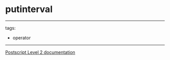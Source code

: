 # putinterval

---
tags:

- operator

---

[Postscript Level 2 documentation](https://hepunx.rl.ac.uk/~adye/psdocs/ref/PSL2p.html#putinterval)
